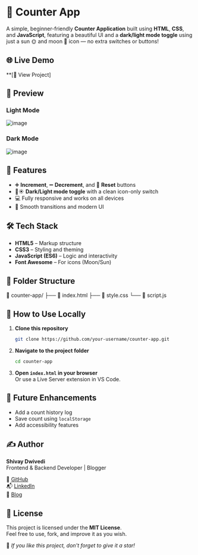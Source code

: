 # 🔢 Counter App

A simple, beginner-friendly **Counter Application** built using **HTML**, **CSS**, and **JavaScript**, featuring a beautiful UI and a **dark/light mode toggle** using just a sun 🌞 and moon 🌙 icon — no extra switches or buttons!



## 🌐 Live Demo

**[🔗 View Project]


## 📸 Preview

### Light Mode
![image](https://github.com/user-attachments/assets/32e6b9d2-393a-4748-b1d7-c92e25842dbc)

### Dark Mode
![image](https://github.com/user-attachments/assets/e97d2093-370c-4242-951a-d038dd50d303)






## 🚀 Features

- ➕ **Increment**, ➖ **Decrement**, and 🔁 **Reset** buttons
- 🌙☀️ **Dark/Light mode toggle** with a clean icon-only switch
- 💻 Fully responsive and works on all devices
- 🎨 Smooth transitions and modern UI


## 🛠️ Tech Stack

- **HTML5** – Markup structure  
- **CSS3** – Styling and theming  
- **JavaScript (ES6)** – Logic and interactivity  
- **Font Awesome** – For icons (Moon/Sun)  



## 📂 Folder Structure


📁 counter-app/
├── 📄 index.html
├── 📄 style.css
└── 📄 script.js




## 🧪 How to Use Locally

1. **Clone this repository**  
   ```bash
   git clone https://github.com/your-username/counter-app.git
   ```

2. **Navigate to the project folder**  
   ```bash
   cd counter-app
   ```

3. **Open `index.html` in your browser**  
   Or use a Live Server extension in VS Code.



## 🧰 Future Enhancements

- Add a count history log
- Save count using `localStorage`
- Add accessibility features



## ✍️ Author

**Shivay Dwivedi**  
Frontend & Backend Developer | Blogger  

🔗 [GitHub](https://github.com/shivaydwivedi)  
📬 [LinkedIn](https://www.linkedin.com/in/shivaydwivedi)  
📝 [Blog](https://insecurepolymath.hashnode.dev)


## 📄 License

This project is licensed under the **MIT License**.  
Feel free to use, fork, and improve it as you wish.



🌟 *If you like this project, don't forget to give it a star!*



